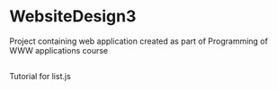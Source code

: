 # WebsiteDesign3
Project containing web application created as part of Programming of WWW applications course
##
Tutorial for list.js
